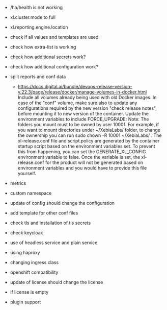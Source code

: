 
- /ha/health is not working
- xl.cluster.mode to full
- xl.reporting.engine.location
- check if all values and templates are used
- check how extra-list is working
- check how additional secrets work?
- check how additional configuration work?
- split reports and conf data
  - https://docs.digital.ai/bundle/devops-release-version-v.22.3/page/release/docker/manage-volumes-in-docker.html
  Include all volumes already being used with old Docker images.
  In case of the "conf" volume, make sure also to update any configurations required by the new version "check release notes",
  before mounting it to new version of the container.
  Update the environment variables to include FORCE_UPGRADE:
  Note: The folders you mount must to be owned by user 10001. For example, if you want to mount directories under ~/XebiaLabs/ folder,
  to change the ownership you can run sudo chown -R 10001 ~/XebiaLabs/ .
  The xl-release.conf file and script.policy are generated by the container startup script based on the environment variables set.
  To prevent this from happening, you can set the GENERATE_XL_CONFIG environment variable to false. Once the variable is set,
  the xl-release.conf for the product will not be generated based on environment variables and you would have to provide this file yourself.
- metrics 

- custom namespace
- update of config should change the configuration
- add template for other conf files
- check tls and installation of tls secrets
- check keycloak
- use of headless service and plain service
- using haproxy
- changing ingress class
- openshift compatibility
- update of license should change the license
- if license is empty
- plugin support
